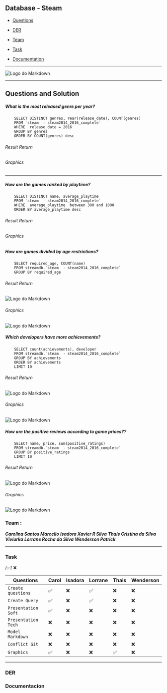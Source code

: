 ## Database  - Steam
- [Questions](#ancoraQuestion)
  
- [DER](#ancoraDER)

- [Team](#ancoraTeam)

- [Task](#ancoraTask)

- [Documentation](#ancoraDoc)

***
![Logo do Markdown](img/store_home_share.jpg)
***

 ## Questions and Solution
<a id="ancoraQuestion"></a>

##### **What is the most released genre per year?**
```
    SELECT DISTINCT genres, Year(release_date), COUNT(genres)
    FROM `steam  - steam2014_2016_complete`
    WHERE  release_date = 2016
    GROUP BY genres 
    ORDER BY COUNT(genres) desc 
 ```
 ###### Result Return
 ###### Graphics

 ***
 
##### **How are the games ranked by playtime?**

```
    SELECT DISTINCT name, average_playtime 
    FROM `steam  - steam2014_2016_complete`
    WHERE  average_playtime  between 300 and 1000
    ORDER BY average_playtime desc
 ```
 ###### Result Return
 ###### Graphics

 
##### **How are games divided by age restrictions?**

```
    SELECT required_age, COUNT(name) 
    FROM streamdb.`steam  - steam2014_2016_complete`
    GROUP BY required_age
 ```
 ###### Result Return
 ![Logo do Markdown](carol/imgs/age.PNG)
 ###### Graphics
![Logo do Markdown](carol/imgs/age.graph.PNG)
 ##### **Which developers have more achievements?**

```
    SELECT count(achievements), developer 
    FROM streamdb.`steam  - steam2014_2016_complete`
    GROUP BY achievements 
    ORDER BY achievements
    LIMIT 10
 ```
 
 ###### Result Return
![Logo do Markdown](carol/imgs/achiev.PNG)
 ###### Graphics
 ![Logo do Markdown](carol/imgs/achiev.graph.PNG)

  ##### **How are the positive reviews according to game prices??**

```
    SELECT name, price, sum(positive_ratings) 
    FROM streamdb.`steam  - steam2014_2016_complete`
    GROUP BY positive_ratings
    LIMIT 10

 ```
 ###### Result Return
 ![Logo do Markdown](carol/imgs/ratings.PNG)
 ###### Graphics
 ![Logo do Markdown](carol/imgs/ratings.graph.PNG)

### Team :
<a id="ancoraTeam"></a>

***Carolina Santos Marcello***
***Isadora Xavier R Silva***
***Thais Cristina da Silva Viviurka***
***Lorrane Rocha da Silva***
***Wenderson Patrick***
***
### Task
<a id="ancoraTask"></a>
/*:white_check_mark:*/ :x:


 | Questions           | Carol              | Isadora | Lorrane            | Thais              | Wenderson |
 | ------------------- | ------------------ | ------- | ------------------ | ------------------ | --------- |
 | `Create questions`  | :white_check_mark: | :x:     | :white_check_mark: | :x:                | :x:       |
 | ` Create Query `    | :white_check_mark: | :x:     | :white_check_mark: | :x:                | :x:       |
 | `Presentation Soft` | :white_check_mark: | :x:     | :x:                | :x:                | :x:       |
 | `Presentation Tech` | :x:                | :x:     | :x:                | :x:                | :x:       |
 | `Model Markdown`    | :x:                | :x:     | :x:                | :x:                | :x:       |
 | ` Conflict Git `    | :x:                | :x:     | :x:                | :x:                | :x:       |
 | ` Graphics `        | :white_check_mark: | :x:     | :x:                | :white_check_mark: | :x:       |

***
### DER
<a id="ancoraDER"></a>

### Documentacion
<a id="ancoraDoc"></a>


